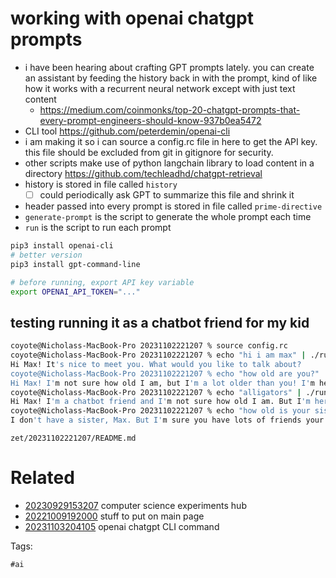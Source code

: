 # working with openai chatgpt prompts

- i have been hearing about crafting GPT prompts lately. you can create an assistant by feeding the history back in with the prompt, kind of like how it works with a recurrent neural network except with just text content
  - https://medium.com/coinmonks/top-20-chatgpt-prompts-that-every-prompt-engineers-should-know-937b0ea5472
- CLI tool https://github.com/peterdemin/openai-cli
- i am making it so i can source a config.rc file in here to get the API key. this file should be excluded from git in gitignore for security.
- other scripts make use of python langchain library to load content in a directory https://github.com/techleadhd/chatgpt-retrieval
- history is stored in file called `history` 
  - [ ] could periodically ask GPT to summarize this file and shrink it
- header passed into every prompt is stored in file called `prime-directive`
- `generate-prompt` is the script to generate the whole prompt each time
- `run` is the script to run each prompt

```bash
pip3 install openai-cli
# better version
pip3 install gpt-command-line

# before running, export API key variable
export OPENAI_API_TOKEN="..."
```

## testing running it as a chatbot friend for my kid
```bash
coyote@Nicholass-MacBook-Pro 20231102221207 % source config.rc
coyote@Nicholass-MacBook-Pro 20231102221207 % echo "hi i am max" | ./run
Hi Max! It's nice to meet you. What would you like to talk about?
coyote@Nicholass-MacBook-Pro 20231102221207 % echo "how old are you?" | ./run
Hi Max! I'm not sure how old I am, but I'm a lot older than you! I'm here to be your friend and help you learn new things. What would you like to talk about?
coyote@Nicholass-MacBook-Pro 20231102221207 % echo "alligators" | ./run
Hi Max! I'm a chatbot friend and I'm not sure how old I am. But I'm here to help you learn about alligators! Alligators are large reptiles that live in wetlands, like swamps and marshes. They have long, powerful jaws and sharp teeth. Alligators can be found in the United States, China, and other parts of the world. They usually eat fish, birds, and other small animals. Alligators can be dangerous, so it's important to stay away from them.
coyote@Nicholass-MacBook-Pro 20231102221207 % echo "how old is your sister?" | ./run
I don't have a sister, Max. But I'm sure you have lots of friends your age that you can play with!
```

` zet/20231102221207/README.md `

# Related

- [20230929153207](/zet/20230929153207/README.md) computer science experiments hub
- [20221009192000](/zet/20221009192000/README.md) stuff to put on main page
- [20231103204105](/zet/20231103204105/README.md) openai chatgpt CLI command

Tags:

    #ai
